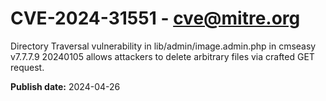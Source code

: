 # CVE-2024-31551 - cve@mitre.org

Directory Traversal vulnerability in lib/admin/image.admin.php in cmseasy v7.7.7.9 20240105 allows attackers to delete arbitrary files via crafted GET request.

**Publish date:** 2024-04-26
